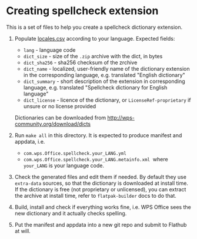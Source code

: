 # Creating spellcheck extension

This is a set of files to help you create a spellcheck dictionary extension.

1. Populate [locales.csv](locales.csv) according to your language. Expected fields:
   * `lang` - language code
   * `dict_size` - size of the `.zip` archive with the dict, in bytes
   * `dict_sha256` - sha256 checksum of the zrchive
   * `dict_name` - localized, user-friendly name of the dictionary extension in the corresponding language, e.g. translated "English dictionary"
   * `dict_summary` - short description of the extension in corresponding language, e.g. translated "Spellcheck dictionary for English language"
   * `dict_license` - licence of the dictionary, or `LicenseRef-proprietary` if unsure or no license provided
   
   Dictionaries can be downloaded from http://wps-community.org/download/dicts
2. Run `make all` in this directory. It is expected to produce manifest and appdata, i.e.
   * `com.wps.Office.spellcheck.your_LANG.yml`
   * `com.wps.Office.spellcheck.your_LANG.metainfo.xml`
​
   where `your_LANG` is your language code.
3. Check the generated files and edit them if needed.
   By default they use `extra-data` sources, so that the dictionary is downloaded at install time.
   If the dictionary is free (not proprietary or unlicensed), you can extract the archive at install time, refer to `flatpak-builder` docs to do that.
4. Build, install and check if everything works fine, i.e. WPS Office sees the new dictionary and it actually checks spelling.
5. Put the manifest and appdata into a new git repo and submit to Flathub at will.
